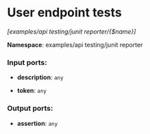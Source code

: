 # User endpoint tests

_[examples/api testing/junit reporter/{$name}]_

__Namespace__: examples/api testing/junit reporter

### Input ports:

* __description__: ` any `


* __token__: ` any `

### Output ports:

* __assertion__: ` any `


